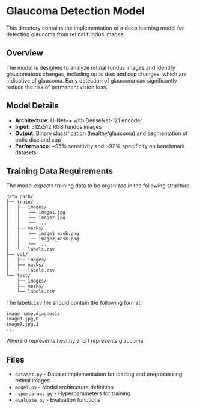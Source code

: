 # Glaucoma Detection Model

This directory contains the implementation of a deep learning model for detecting glaucoma from retinal fundus images.

## Overview

The model is designed to analyze retinal fundus images and identify glaucomatous changes, including optic disc and cup changes, which are indicative of glaucoma. Early detection of glaucoma can significantly reduce the risk of permanent vision loss.

## Model Details

- **Architecture**: U-Net++ with DenseNet-121 encoder
- **Input**: 512x512 RGB fundus images
- **Output**: Binary classification (healthy/glaucoma) and segmentation of optic disc and cup
- **Performance**: ~95% sensitivity and ~92% specificity on benchmark datasets

## Training Data Requirements

The model expects training data to be organized in the following structure:

```
data_path/
├── train/
│   ├── images/
│   │   ├── image1.jpg
│   │   ├── image2.jpg
│   │   └── ...
│   ├── masks/
│   │   ├── image1_mask.png
│   │   ├── image2_mask.png
│   │   └── ...
│   └── labels.csv
├── val/
│   ├── images/
│   ├── masks/
│   └── labels.csv
└── test/
    ├── images/
    ├── masks/
    └── labels.csv
```

The labels.csv file should contain the following format:
```
image_name,diagnosis
image1.jpg,0
image2.jpg,1
...
```
Where 0 represents healthy and 1 represents glaucoma.

## Files

- `dataset.py` - Dataset implementation for loading and preprocessing retinal images
- `model.py` - Model architecture definition
- `hyperparams.py` - Hyperparameters for training
- `evaluate.py` - Evaluation functions 